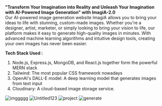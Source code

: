 <b>"Transform Your Imagination into Reality and Unleash Your Imagination with AI-Powered Image Generation" with ImagiA-2.0</b> 
<br>
Our AI-powered image generation website ImagiA allows you to bring your ideas to life with stunning, custom-made images. Whether you're a designer, artist, marketer, or simply looking to bring your vision to life, our platform makes it easy to generate high-quality images in minutes. With advanced machine learning algorithms and intuitive design tools, creating your own images has never been easier.

<b>Tech Stack Used : </b>
1. Node.js, Express.js, MongoDB, and React.js together form the powerful MERN stack
2. Tailwind: The most popular CSS framework nowadays
3. OpenAI's DALL-E model: A deep learning model that generates images from text input
4. Cloudinary: A cloud-based image storage service.


![imggggg](https://user-images.githubusercontent.com/90449933/215786103-92e2ceb9-36ac-4be6-92cc-8d4a7d618768.jpg)
![Untitled123](https://user-images.githubusercontent.com/90449933/215786791-cc324428-6237-4c5b-a461-661b5c56f3b1.jpg)
![project](https://user-images.githubusercontent.com/90449933/215788012-67f2ff7c-e4ec-4185-b3a3-bcf66814d7c9.jpg)
![generate](https://user-images.githubusercontent.com/90449933/215788417-f356b456-c14d-440a-a9f5-3622252bc4bd.jpg)
